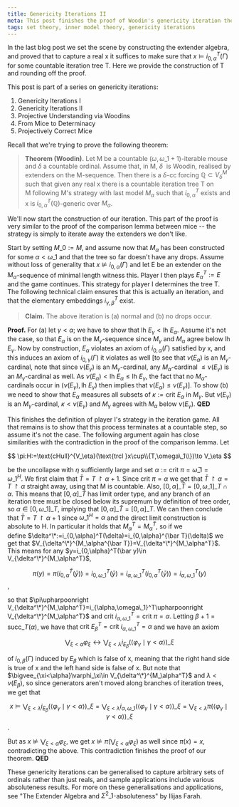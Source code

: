 ```yaml
---
title: Genericity Iterations II
meta: This post finishes the proof of Woodin's genericity iteration theorem, assuming the results related to the extender algebra, introduced in the previous post.
tags: set theory, inner model theory, genericity iterations
---
```


In the last blog post we set the scene by constructing the extender algebra, and proved
that to capture a real x it suffices to make sure that $x\models
i_{0,\alpha}^T(\Gamma)$ for some countable iteration tree T. Here we provide the
construction of T and rounding off the proof.

This post is part of a series on genericity iterations:

1. <router-link to="/posts/2016-10-05-genericity-iterations-i">Genericity Iterations I</router-link>
2. Genericity Iterations II
3. <router-link to="/posts/2017-12-18-capturing-truth-using-woodins">Projective Understanding via Woodins</router-link>
4. <router-link to="/posts/2017-12-29-from-mice-to-determinacy">From Mice to Determinacy</router-link>
5. <router-link to="2018-01-20-projectively-correct-mice">Projectively Correct Mice</router-link>

Recall that we're trying to prove the following theorem:

> **Theorem (Woodin).** Let M be a countable $(\omega,\omega\_1+1)$-iterable mouse and
> $\delta$ a countable ordinal. Assume that, in M, $\delta$  is Woodin, realised by
> extenders on the M-sequence. Then there is a $\delta$-cc forcing $\mathbb Q\subset
> V_\delta^M$ such that given any real x there is a countable iteration tree T on
> M following M's strategy with last model $M_\alpha$ such that $i_{0,\alpha}^T$ exists
> and x is $i_{0,\alpha}^{T}(\mathbb Q)$-generic over $M_\alpha$.

We'll now start the construction of our iteration. This part of the proof is very
similar to the proof of the comparison lemma between mice -- the strategy is simply to
iterate away the extenders we don't like.

Start by setting $M\_0:=M$, and assume now that $M_\alpha$ has been constructed for some
$\alpha<\omega\_1$ and that the tree so far doesn't have any drops. Assume without loss
of generality that $x\not\models i_{0,\alpha}(\Gamma)$ and let E be an extender on the
$M_\alpha$-sequence of minimal length witness this. Player I then plays $E_\alpha^T:=E$
and the game continues. This strategy for player I determines the tree T. The following
technical claim ensures that this is actually an iteration, and that the elementary
embeddings $i_{\gamma,\beta}^T$ exist.

> **Claim.** The above iteration is (a) normal and (b) no drops occur.

**Proof.** For (a) let $\gamma<\alpha$; we have to show that $\text{lh }E_\gamma<\text{lh
}E_\alpha$. Assume it's not the case, so that $E_\alpha$ is on the $M_\gamma$-sequence
since $M_\gamma$ and $M_\alpha$ agree below $\text{lh }E_\gamma$. Now by construction,
$E_\alpha$ violates an axiom of $i_{0,\alpha}(\Gamma)$ satisfied by x, and this induces
an axiom of $i_{0,\gamma}(\Gamma)$ it violates as well [to see that $\nu(E_\alpha)$ is
an $M_\gamma$-cardinal, note that since $\nu(E_\gamma)$ is an $M_\gamma$-cardinal, any
$M_\alpha$-cardinal $\leq\nu(E_\gamma)$ is an $M_\gamma$-cardinal as well. As
$\nu(E_\alpha)<\text{lh }E_\alpha\leq\text{lh }E_\gamma$, the fact that no
$M_\alpha$-cardinals occur in $(\nu(E_\gamma),\text{lh }E_\gamma)$ then implies that
$\nu(E_\alpha)\leq\nu(E_\gamma)]$. To show (b) we need to show that $E_\alpha$ measures
all subsets of $\kappa:=\text{crit }E_\alpha$ in $M_\gamma$. But $\nu(E_\gamma)$ is an
$M_\gamma$-cardinal, $\kappa<\nu(E_\gamma)$ and $M_\gamma$ agrees with $M_\alpha$ below
$\nu(E_\gamma)$. **QED**

This finishes the definition of player I's strategy in the iteration game. All that
remains is to show that this process terminates at a countable step, so assume it's not
the case. The following argument again has close similarities with the contradiction in
the proof of the comparison lemma. Let

$$ \pi:H:=\text{cHull}^{V_\eta}(\text{trcl }x\cup\\{T,\omega\_1\\})\to V_\eta $$

be the uncollapse with $\eta$ sufficiently large and set $\alpha:=\text{crit
}\pi=\bar\omega\_1=\omega\_1^H$. We first claim that $\bar T=T\upharpoonright\alpha+1$.
Since $\text{crit }\pi=\alpha$ we get that $\bar T\upharpoonright\alpha=
T\upharpoonright\alpha$ straight away, using that M is countable. Also,
$[0,\alpha]\_{\bar T}=[0,\omega\_1]\_T\cap\alpha$. This means that $[0,\alpha]\_{\bar T}$
has limit order type, and any branch of an iteration tree must be closed below its
supremum by definition of tree order, so $\alpha\in[0,\omega\_1]\_T$, implying that
$[0,\alpha]\_{\bar T}=[0,\alpha]\_T$. We can then conclude that $\bar
T=T\upharpoonright\alpha+1$ since $\omega\_1^H=\alpha$ and the direct limit construction
is absolute to H. In particular it holds that $M_\alpha^T=M_\alpha^{\bar T}$, so if we
define $\delta^\*:=i_{0,\alpha}^T(\delta)=i_{0,\alpha}^{\bar T}(\delta)$ we get that
$V_{\delta^\*}^{M_\alpha^{\bar T}}=V_{\delta^\*}^{M_\alpha^T}$. This means for
any $y=i_{0,\alpha}^T(\bar y)\in V_{\delta^\*}^{M_\alpha^T}$,

$$
\pi(y)=\pi(i_{0,\alpha}^{\bar T}(\bar y))=i_{0,\omega\_1}^T(\bar
y)=i_{\alpha,\omega\_1}^T(i_{0,\alpha}^T(\bar y))=i_{\alpha,\omega\_1}^T(y)
$$,

so that $\pi\upharpoonright
V_{\delta^\*}^{M_\alpha^T}=i_{\alpha,\omega\_1}^T\upharpoonright
V_{\delta^\*}^{M_\alpha^T}$ and $\text{crit }i_{\alpha,\omega\_1}^T=\text{crit
}\pi=\alpha$. Letting $\beta+1=\text{succ}\_T(\alpha)$, we have that $\text{crit
}E_\beta^T=\text{crit }i_{\alpha,\omega\_1}^T=\alpha$ and we have an axiom

$$
\bigvee_{\xi<\alpha}\varphi_\xi\leftrightarrow\bigvee_{\xi<\lambda}i_{E_\beta}(\left<\varphi_\gamma\mid\gamma<\alpha\right>)\_\xi
$$

of $i_{0,\beta}(\Gamma)$ induced by $E_\beta$ which is false of x, meaning that the
right hand side is true of x and the left hand side is false of x. But note that
$\bigvee_{\xi<\alpha}\varphi_\xi\in V_{\delta^\*}^{M_\alpha^T}$ and
$\lambda<\nu(E_\beta)$, so since generators aren't moved along branches of iteration
trees, we get that

$$
x\models\bigvee_{\xi<\lambda} i_{E_\beta}
(\left<\varphi_\gamma\mid\gamma<\alpha\right>)\_\xi = \bigvee_{\xi<\lambda}
i_{\alpha,\omega\_1} (\left<\varphi_\gamma\mid\gamma < \alpha\right>)\_\xi =
\bigvee_{\xi<\lambda} \pi(\left<\varphi_\gamma\mid\gamma < \alpha\right>)\_\xi
$$.

But as $x\not\models\bigvee_{\xi<\alpha}\varphi_\xi$, we get
$x\not\models\pi(\bigvee_{\xi<\alpha}\varphi_\xi)$ as well since $\pi(x)=x$,
contradicting the above. This contradiction finishes the proof of our theorem. **QED**

These genericity iterations can be generalised to capture arbitrary sets of ordinals
rather than just reals, and sample applications include various absoluteness results.
For more on these generalisations and applications, see "The Extender Algebra and
$\Sigma^2\_1$-absoluteness" by Ilijas Farah.
